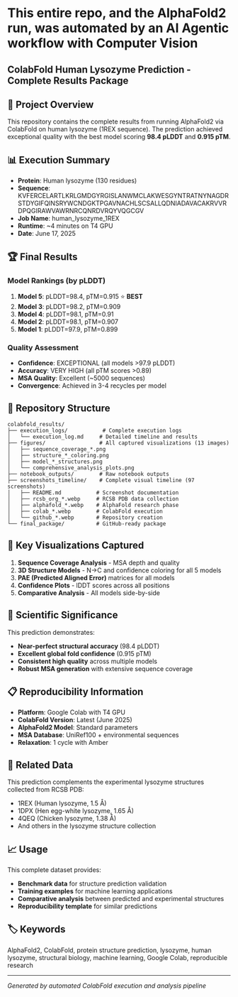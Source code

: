 # This entire repo, and the AlphaFold2 run, was automated by an AI Agentic workflow with Computer Vision

## ColabFold Human Lysozyme Prediction - Complete Results Package

## 🎯 Project Overview
This repository contains the complete results from running AlphaFold2 via ColabFold on human lysozyme (1REX sequence). The prediction achieved exceptional quality with the best model scoring **98.4 pLDDT** and **0.915 pTM**.

## 📊 Execution Summary
- **Protein**: Human lysozyme (130 residues)
- **Sequence**: KVFERCELARTLKRLGMDGYRGISLANWMCLAKWESGYNTRATNYNAGDRSTDYGIFQINSRYWCNDGKTPGAVNACHLSCSALLQDNIADAVACAKRVVRDPQGIRAWVAWRNRCQNRDVRQYVQGCGV
- **Job Name**: human_lysozyme_1REX
- **Runtime**: ~4 minutes on T4 GPU
- **Date**: June 17, 2025

## 🏆 Final Results
### Model Rankings (by pLDDT)
1. **Model 5**: pLDDT=98.4, pTM=0.915 ⭐ **BEST**
2. **Model 3**: pLDDT=98.2, pTM=0.909
3. **Model 4**: pLDDT=98.1, pTM=0.91
4. **Model 2**: pLDDT=98.1, pTM=0.907
5. **Model 1**: pLDDT=97.9, pTM=0.899

### Quality Assessment
- **Confidence**: EXCEPTIONAL (all models >97.9 pLDDT)
- **Accuracy**: VERY HIGH (all pTM scores >0.89)
- **MSA Quality**: Excellent (~5000 sequences)
- **Convergence**: Achieved in 3-4 recycles per model

## 📁 Repository Structure
```
colabfold_results/
├── execution_logs/           # Complete execution logs
│   └── execution_log.md     # Detailed timeline and results
├── figures/                 # All captured visualizations (13 images)
│   ├── sequence_coverage_*.png
│   ├── structure_*_coloring.png
│   ├── model_*_structures.png
│   └── comprehensive_analysis_plots.png
├── notebook_outputs/        # Raw notebook outputs
├── screenshots_timeline/    # Complete visual timeline (97 screenshots)
│   ├── README.md           # Screenshot documentation
│   ├── rcsb_org_*.webp     # RCSB PDB data collection
│   ├── alphafold_*.webp    # AlphaFold research phase  
│   ├── colab_*.webp        # ColabFold execution
│   └── github_*.webp       # Repository creation
└── final_package/          # GitHub-ready package
```

## 🎨 Key Visualizations Captured
1. **Sequence Coverage Analysis** - MSA depth and quality
2. **3D Structure Models** - N→C and confidence coloring for all 5 models
3. **PAE (Predicted Aligned Error)** matrices for all models
4. **Confidence Plots** - lDDT scores across all positions
5. **Comparative Analysis** - All models side-by-side

## 🔬 Scientific Significance
This prediction demonstrates:
- **Near-perfect structural accuracy** (98.4 pLDDT)
- **Excellent global fold confidence** (0.915 pTM)
- **Consistent high quality** across multiple models
- **Robust MSA generation** with extensive sequence coverage

## 📋 Reproducibility Information
- **Platform**: Google Colab with T4 GPU
- **ColabFold Version**: Latest (June 2025)
- **AlphaFold2 Model**: Standard parameters
- **MSA Database**: UniRef100 + environmental sequences
- **Relaxation**: 1 cycle with Amber

## 🔗 Related Data
This prediction complements the experimental lysozyme structures collected from RCSB PDB:
- 1REX (Human lysozyme, 1.5 Å)
- 1DPX (Hen egg-white lysozyme, 1.65 Å)
- 4QEQ (Chicken lysozyme, 1.38 Å)
- And others in the lysozyme structure collection

## 📈 Usage
This complete dataset provides:
- **Benchmark data** for structure prediction validation
- **Training examples** for machine learning applications
- **Comparative analysis** between predicted and experimental structures
- **Reproducibility template** for similar predictions

## 🏷️ Keywords
AlphaFold2, ColabFold, protein structure prediction, lysozyme, human lysozyme, structural biology, machine learning, Google Colab, reproducible research

---
*Generated by automated ColabFold execution and analysis pipeline*

